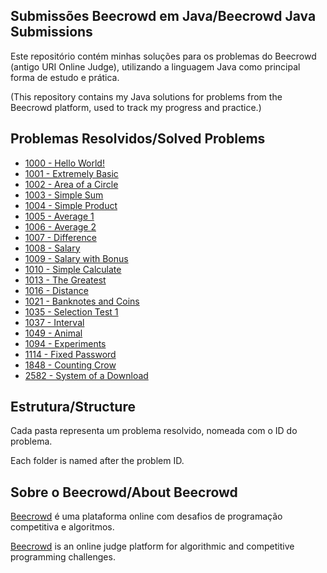 ## Submissões Beecrowd em Java/Beecrowd Java Submissions

Este repositório contém minhas soluções para os problemas do Beecrowd (antigo URI Online Judge), utilizando a linguagem Java como principal forma de estudo e prática.

(This repository contains my Java solutions for problems from the Beecrowd platform, used to track my progress and practice.)

## Problemas Resolvidos/Solved Problems

-   [1000 - Hello World!](src/iniciante_beginner/BEE1000/Main.java)
-   [1001 - Extremely Basic](src/iniciante_beginner/BEE1001/Main.java)
-   [1002 - Area of a Circle](src/iniciante_beginner/BEE1002/Main.java)
-   [1003 - Simple Sum](src/iniciante_beginner/BEE1003/Main.java)
-   [1004 - Simple Product](src/iniciante_beginner/BEE1004/Main.java)
-   [1005 - Average 1](src/iniciante_beginner/BEE1005/Main.java)
-   [1006 - Average 2](src/iniciante_beginner/BEE1006/Main.java)
-   [1007 - Difference](src/iniciante_beginner/BEE1007/Main.java)
-   [1008 - Salary](src/iniciante_beginner/BEE1008/Main.java)
-   [1009 - Salary with Bonus](src/iniciante_beginner/BEE1009/Main.java)
-   [1010 - Simple Calculate](src/iniciante_beginner/BEE1010/Main.java)
-   [1013 - The Greatest](src/iniciante_beginner/BEE1013/Main.java)
-   [1016 - Distance](src/iniciante_beginner/BEE1016/Main.java)
-   [1021 - Banknotes and Coins](src/iniciante_beginner/BEE1021/Main.java)
-   [1035 - Selection Test 1](src/iniciante_beginner/BEE1035/Main.java)
-   [1037 - Interval](src/iniciante_beginner/BEE1037/Main.java)
-   [1049 - Animal](src/iniciante_beginner/BEE1049/Main.java)
-   [1094 - Experiments](src/iniciante_beginner/BEE1094/Main.java)
-   [1114 - Fixed Password](src/iniciante_beginner/BEE1114/Main.java)
-   [1848 - Counting Crow](src/iniciante_beginner/BEE1848/Main.java)
-   [2582 - System of a Download](src/iniciante_beginner/BEE2582/Main.java)

## Estrutura/Structure

Cada pasta representa um problema resolvido, nomeada com o ID do problema.

Each folder is named after the problem ID.

## Sobre o Beecrowd/About Beecrowd

[Beecrowd](https://www.beecrowd.com.br) é uma plataforma online com desafios de programação competitiva e algoritmos.

[Beecrowd](https://www.beecrowd.com.br) is an online judge platform for algorithmic and competitive programming challenges.
